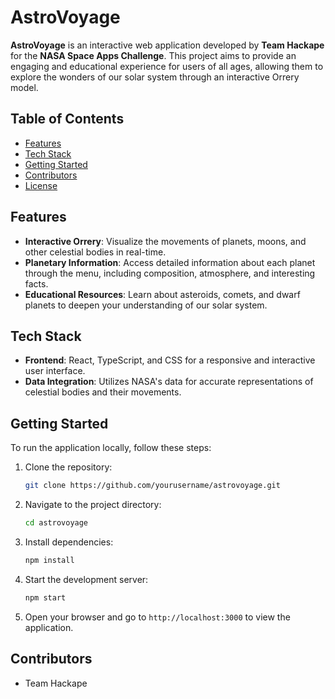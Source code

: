 # AstroVoyage

**AstroVoyage** is an interactive web application developed by **Team Hackape** for the **NASA Space Apps Challenge**. This project aims to provide an engaging and educational experience for users of all ages, allowing them to explore the wonders of our solar system through an interactive Orrery model.

## Table of Contents
- [Features](#features)
- [Tech Stack](#tech-stack)
- [Getting Started](#getting-started)
- [Contributors](#contributors)
- [License](#license)

## Features
- **Interactive Orrery**: Visualize the movements of planets, moons, and other celestial bodies in real-time.
- **Planetary Information**: Access detailed information about each planet through the menu, including composition, atmosphere, and interesting facts.
- **Educational Resources**: Learn about asteroids, comets, and dwarf planets to deepen your understanding of our solar system.

## Tech Stack
- **Frontend**: React, TypeScript, and CSS for a responsive and interactive user interface.
- **Data Integration**: Utilizes NASA's data for accurate representations of celestial bodies and their movements.

## Getting Started
To run the application locally, follow these steps:

1. Clone the repository:
   ```bash
   git clone https://github.com/yourusername/astrovoyage.git
   ```

2. Navigate to the project directory:
   ```bash
   cd astrovoyage
   ```

3. Install dependencies:
   ```bash
   npm install
   ```

4. Start the development server:
   ```bash
   npm start
   ```

5. Open your browser and go to `http://localhost:3000` to view the application.

## Contributors
- Team Hackape
